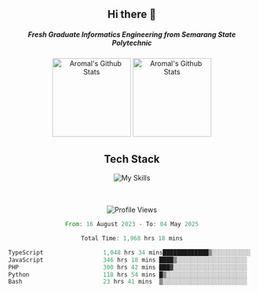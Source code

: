 <div align="center">
  <h2>Hi there 👋</h2>

  <h5>Fresh Graduate Informatics Engineering from Semarang State Polytechnic</h5>

  <img
    height="160"
    alt="Aromal's Github Stats"
    src="https://github-readme-stats.vercel.app/api?username=dafariski77&show_icons=true&theme=tokyonight&count_private=true"
  />
  <img
    alt="Aromal's Github Stats"
    height="160"
    src="https://github-readme-stats.vercel.app/api/top-langs/?username=dafariski77&layout=compact&theme=tokyonight"
  />

  <h2>Tech Stack</h2>
  
![My Skills](https://simpleskill.icons.workers.dev/svg?i=typescript,next.js,react,tailwindcss,shadcnui,reactquery,prisma,socketdotio,zod)

  <br /><br />
  <img src="https://komarev.com/ghpvc/?username=dafariski77&abbreviated=true" alt="Profile Views">
    
  <!--START_SECTION:waka-->

```rust
From: 16 August 2023 - To: 04 May 2025

Total Time: 1,968 hrs 18 mins

TypeScript                 1,048 hrs 34 mins█████████████▒░░░░░░░░░░░   52.83 %
JavaScript                 346 hrs 18 mins ████▒░░░░░░░░░░░░░░░░░░░░   17.45 %
PHP                        300 hrs 42 mins ███▓░░░░░░░░░░░░░░░░░░░░░   15.15 %
Python                     118 hrs 54 mins █▒░░░░░░░░░░░░░░░░░░░░░░░   05.99 %
Bash                       23 hrs 41 mins  ▒░░░░░░░░░░░░░░░░░░░░░░░░   01.19 %
```

<!--END_SECTION:waka-->
</div>
